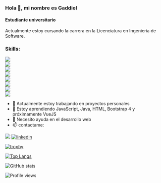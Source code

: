 ### Hola 👋, mi nombre es Gaddiel
#### Estudiante universitario


Actualmente estoy cursando la carrera en la Licenciatura en Ingeniería de Software.

<div>
  <h3>Skills:</h3>
  
  
  <div>
    <img src="https://img.shields.io/badge/javascript-basico-black?style=for-the-badge&logo=javascript" />
  </div>
  
  <div>
    <img src='https://img.shields.io/badge/spring_boot-basico-black?style=for-the-badge&logo=spring' />
  </div>
  
  <div>
    <img src="https://img.shields.io/badge/bootstrap4-basico-black?style=for-the-badge&logo=bootstrap" /> 
  </div>
  
  <div>
    <img src="https://img.shields.io/badge/java-Intermedio-black?style=for-the-badge&logo=java" /> 
  </div>
  
  <div>
    <img src="https://img.shields.io/badge/html5-basico-black?style=for-the-badge&logo=html5" /> 
  </div>
  
  <div>
    <img src="https://img.shields.io/badge/linux-basico-black?style=for-the-badge&logo=linux" />
  </div>
  
  <div>
    <img src="https://img.shields.io/badge/Ubuntu-basico-black?style=for-the-badge&logo=ubuntu" />
  </div>
 
  <div>
    <img src='https://img.shields.io/badge/docker-basico-black?style=for-the-badge&logo=docker' />
  </div>
  
</div>
  

- 🔭 Actualmente estoy trabajando en proyectos personales 
- 🌱 Estoy aprendiendo JavaScript, Java, HTML, Bootstrap 4 y próximamente VueJS 
- 🤔 Necesito ayuda en el desarrollo web 
- 📫 contactame:


<img src='https://img.shields.io/badge/gmail-gaddielgomez15@gmail.com-red?style=for-the-badge&logo=gmail' > [<img src='https://img.shields.io/badge/Linkedin-Gaddiel%20G%C3%B3mez%20Jim%C3%A9nez-blue?style=for-the-badge&logo=linkedin' alt='linkedin' >](https://www.linkedin.com/in/gaddiel-gómez-jiménez-b66093196/)    

[![trophy](https://github-profile-trophy.vercel.app/?username=gadd-gj)](https://github.com/ryo-ma/github-profile-trophy)

[![Top Langs](https://github-readme-stats.vercel.app/api/top-langs/?username=gadd-gj)](https://github.com/anuraghazra/github-readme-stats)

![GitHub stats](https://github-readme-stats.vercel.app/api?username=gadd-gj&show_icons=true&count_private=true)  

![Profile views](https://gpvc.arturio.dev/gadd-gj)  
